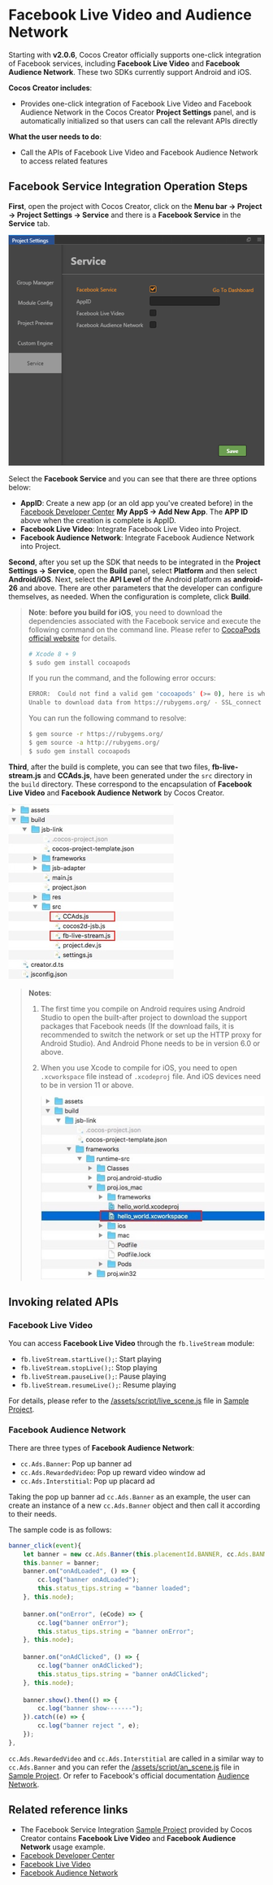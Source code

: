 # Facebook Live Video and Audience Network

Starting with **v2.0.6**, Cocos Creator officially supports one-click integration of Facebook services, including **Facebook Live Video** and **Facebook Audience Network**. These two SDKs currently support Android and iOS.

**Cocos Creator includes**:

- Provides one-click integration of Facebook Live Video and Facebook Audience Network in the Cocos Creator **Project Settings** panel, and is automatically initialized so that users can call the relevant APIs directly

**What the user needs to do**:

- Call the APIs of Facebook Live Video and Facebook Audience Network to access related features

## Facebook Service Integration Operation Steps

**First**, open the project with Cocos Creator, click on the **Menu bar -> Project -> Project Settings -> Service** and there is a **Facebook Service** in the **Service** tab.

![](fb-an-and-live/facebook.png)

Select the **Facebook Service** and you can see that there are three options below:

  - **AppID**: Create a new app (or an old app you've created before) in the [Facebook Developer Center](https://developers.facebook.com/) **My AppS -> Add New App**. The **APP ID** above when the creation is complete is AppID.
  - **Facebook Live Video**: Integrate Facebook Live Video into Project.
  - **Facebook Audience Network**: Integrate Facebook Audience Network into Project.

**Second**, after you set up the SDK that needs to be integrated in the **Project Settings -> Service**, open the **Build** panel, select **Platform** and then select **Android/iOS**. Next, select the **API Level** of the Android platform as **android-26** and above. There are other parameters that the developer can configure themselves, as needed. When the configuration is complete, click **Build**.

> **Note**: **before you build for iOS**, you need to download the dependencies associated with the Facebook service and execute the following command on the command line. Please refer to [CocoaPods official website](https://cocoapods.org/) for details.
>
> ```bash
> # Xcode 8 + 9
> $ sudo gem install cocoapods
> ```
>
> If you run the command, and the following error occurs:
>
> ```bash
> ERROR:  Could not find a valid gem 'cocoapods' (>= 0), here is why:
> Unable to download data from https://rubygems.org/ - SSL_connect returned=1 errno=0 state=SSLv2/v3 read server hello A: tlsv1 alert protocol version (https://rubygems.org/latest_specs.4.8.gz)
> ```
>
> You can run the following command to resolve:
>
> ```bash
> $ gem source -r https://rubygems.org/
> $ gem source -a http://rubygems.org/
> $ sudo gem install cocoapods
> ```

**Third**, after the build is complete, you can see that two files, **fb-live-stream.js** and **CCAds.js**, have been generated under the `src` directory in the `build` directory. These correspond to the encapsulation of **Facebook Live Video** and **Facebook Audience Network** by Cocos Creator.

![](fb-an-and-live/package.png)

>**Notes**:
>
> 1. The first time you compile on Android requires using Android Studio to open the built-after project to download the support packages that Facebook needs (If the download fails, it is recommended to switch the network or set up the HTTP proxy for Android Studio). And Android Phone needs to be in version 6.0 or above.
> 2. When you use Xcode to compile for iOS, you need to open `.xcworkspace` file instead of `.xcodeproj` file. And iOS devices need to be in version 11 or above.
>
>     ![](fb-an-and-live/xcode.png)

## Invoking related APIs

### Facebook Live Video

You can access **Facebook Live Video** through the `fb.liveStream` module:

- `fb.liveStream.startLive();`: Start playing
- `fb.liveStream.stopLive();`: Stop playing
- `fb.liveStream.pauseLive();`: Pause playing
- `fb.liveStream.resumeLive();`: Resume playing

For details, please refer to the [/assets/script/live_scene.js](https://github.com/cocos-creator/facebook_demo/blob/master/assets/script/live_scene.js) file in [Sample Project](https://github.com/cocos-creator/facebook_demo).

### Facebook Audience Network

There are three types of **Facebook Audience Network**:

- `cc.Ads.Banner`: Pop up banner ad
- `cc.Ads.RewardedVideo`: Pop up reward video window ad
- `cc.Ads.Interstitial`: Pop up placard ad

Taking the pop up banner ad `cc.Ads.Banner` as an example, the user can create an instance of a new `cc.Ads.Banner` object and then call it according to their needs.

The sample code is as follows:

```js
banner_click(event){
    let banner = new cc.Ads.Banner(this.placementId.BANNER, cc.Ads.BANNER_POSITION.ALIGN_PARENT_BOTTOM);
    this.banner = banner;
    banner.on("onAdLoaded", () => {
        cc.log("banner onAdLoaded");
        this.status_tips.string = "banner loaded";
    }, this.node);

    banner.on("onError", (eCode) => {
        cc.log("banner onError");
        this.status_tips.string = "banner onError";
    }, this.node);

    banner.on("onAdClicked", () => {
        cc.log("banner onAdClicked");
        this.status_tips.string = "banner onAdClicked";
    }, this.node);

    banner.show().then(() => {
        cc.log("banner show-------");
    }).catch((e) => {
        cc.log("banner reject ", e);
    });
},
```

`cc.Ads.RewardedVideo` and `cc.Ads.Interstitial` are called in a similar way to `cc.Ads.Banner` and you can refer the [/assets/script/an_scene.js](https://github.com/cocos-creator/facebook_demo/blob/master/assets/script/an_scene.js) file in [Sample Project](https://github.com/cocos-creator/facebook_demo). Or refer to Facebook's official documentation [Audience Network](https://developers.facebook.com/docs/audience-network).

## Related reference links

- The Facebook Service Integration [Sample Project](https://github.com/cocos-creator/facebook_demo) provided by Cocos Creator contains **Facebook Live Video** and **Facebook Audience Network** usage example.
- [Facebook Developer Center](https://developers.facebook.com/)
- [Facebook Live Video](https://developers.facebook.com/docs/videos/live-video)
- [Facebook Audience Network](https://developers.facebook.com/docs/audience-network)
